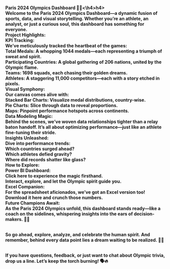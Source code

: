 <h4>Paris 2024 Olympics Dashboard 🏅🌟<\h4>h4><br>
Welcome to the Paris 2024 Olympics Dashboard—a dynamic fusion of sports, data, and visual storytelling. Whether you’re an athlete, an analyst, or just a curious soul, this dashboard has something for everyone.
<br>
Project Highlights:<br>
KPI Tracking:<br>
We’ve meticulously tracked the heartbeat of the games:<br>
Total Medals: A whopping 1044 medals—each representing a triumph of sweat and spirit.<br>
Participating Countries: A global gathering of 206 nations, united by the Olympic flame.<br>
Teams: 1698 squads, each chasing their golden dreams.<br>
Athletes: A staggering 11,000 competitors—each with a story etched in pixels.<br>
Visual Symphony:<br>
Our canvas comes alive with:<br>
Stacked Bar Charts: Visualize medal distributions, country-wise.<br>
Pie Charts: Slice through data to reveal proportions.<br>
Maps: Pinpoint performance hotspots across continents.<br>
Data Modeling Magic:<br>
Behind the scenes, we’ve woven data relationships tighter than a relay baton handoff. It’s all about optimizing performance—just like an athlete fine-tuning their stride.<br>
Insights Unleashed:<br>
Dive into performance trends:<br>
Which countries surged ahead?<br>
Which athletes defied gravity?<br>
Where did records shatter like glass?<br>
How to Explore:<br>
Power BI Dashboard:<br>
Click here to experience the magic firsthand.
<br>Interact, explore, and let the Olympic spirit guide you.
<br>Excel Companion:
<br>For the spreadsheet aficionados, we’ve got an Excel version too!
<br>Download it here and crunch those numbers.
<br>Future Champions Await:
<br>As the Paris 2024 Olympics unfold, this dashboard stands ready—like a coach on the sidelines, whispering insights into the ears of decision-makers. 🚀🔢

<br>So go ahead, explore, analyze, and celebrate the human spirit. And remember, behind every data point lies a dream waiting to be realized. 🌠✨

<br>If you have questions, feedback, or just want to chat about Olympic trivia, drop us a line. Let’s keep the torch burning! 🗣️🔥
